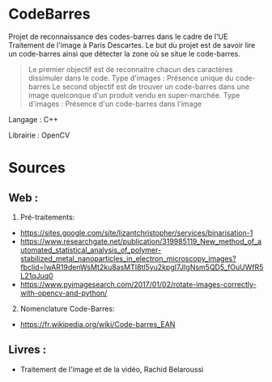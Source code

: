 # CodeBarres

Projet de reconnaissance des codes-barres dans le cadre de l'UE Traitement de l'image à Paris Descartes.
Le but du projet est de savoir lire un code-barres ainsi que détecter la zone où se situe le code-barres.

>Le premier objectif est de reconnaitre chacun des caractères dissimuler dans le code.
Type d'images : Présence unique du code-barres
>Le second objectif est de trouver un code-barres dans une image quelconque d'un produit vendu en super-marchée.
Type d'images : Présence d'un code-barres dans l'image

Langage : C++ 

Librairie : OpenCV


# Sources

## Web :

1. Pré-traitements:
- https://sites.google.com/site/lizantchristopher/services/binarisation-1
- https://www.researchgate.net/publication/319985119_New_method_of_automated_statistical_analysis_of_polymer-stabilized_metal_nanoparticles_in_electron_microscopy_images?fbclid=IwAR19denWsMt2ku8asMTI8tl5yu2kpgI7JIgNsm5QD5_fOuUWfR5L21qJuq0
- https://www.pyimagesearch.com/2017/01/02/rotate-images-correctly-with-opencv-and-python/

2. Nomenclature Code-Barres:
- https://fr.wikipedia.org/wiki/Code-barres_EAN

## Livres :

- Traitement de l'image et de la vidéo, Rachid Belaroussi

